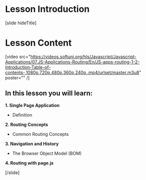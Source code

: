# Lesson Introduction

[slide hideTitle]

# Lesson Content

[video src="https://videos.softuni.org/hls/Javascript/Javascript-Applications/07.JS-Applications-Routing/En/JS-apps-routing-1-2-Introduction-Table-of-contents-,1080p,720p,480p,360p,240p,.mp4/urlset/master.m3u8" poster="" /]

## In this lesson you will learn:

**1. Single Page Application**

-  Definition

**2. Routing Concepts**

-  Common Routing Concepts 

**3. Navigation and History**

- The Browser Object Model (BOM) 

**4. Routing with page.js**

[/slide]
